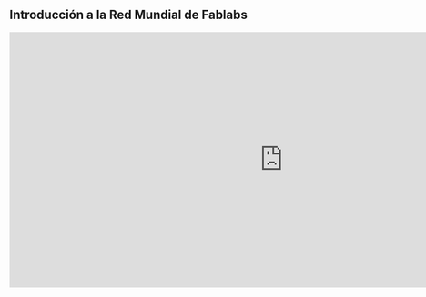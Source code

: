
## Introducción a la Red Mundial de Fablabs

<iframe src="https://docs.google.com/presentation/d/e/2PACX-1vSD84m5_VLPlochaHWQswDq7ebSBesgsIqLbpAUKUiscbali7K9G82xAS0OlS4Qr3CHolZXwXHavnBE/embed?start=false&loop=false&delayms=3000" frameborder="0" width="960" height="450" allowfullscreen="true" mozallowfullscreen="true" webkitallowfullscreen="true"></iframe>
